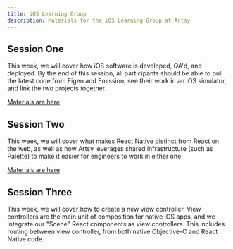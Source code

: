 ```yaml
---
title: iOS Learning Group
description: Materials for the iOS Learning Group at Artsy
---
```


## Session One

This week, we will cover how iOS software is developed, QA'd, and deployed. By the end of this session, all
participants should be able to pull the latest code from Eigen and Emission, see their work in an iOS simulator,
and link the two projects together.

[Materials are here](./session-one.md).

## Session Two

This week, we will cover what makes React Native distinct from React on the web, as well as how Artsy leverages
shared infrastructure (such as Palette) to make it easier for engineers to work in either one.

[Materials are here](./session-two.md).

## Session Three

This week, we will cover how to create a new view controller. View controllers are the main unit of composition for
native iOS apps, and we integrate our "Scene" React components as view controllers. This includes routing between
view controller, from both native Objective-C and React Native code.
